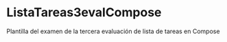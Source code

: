 # ListaTareas3evalCompose
Plantilla del examen de la tercera evaluación de lista de tareas en Compose
